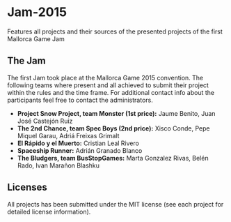 # Jam-2015
Features all projects and their sources of the presented projects of the first Mallorca Game Jam

## The Jam

The first Jam took place at the Mallorca Game 2015 convention. The following teams where present and all achieved to submit their project within the rules and the time frame. For additional contact info about the participants feel free to contact the administrators.

 * **Project Snow	Project, team Monster (1st price):**	Jaume Benito, Juan José Castejón Ruiz
 * **The 2nd Chance, team Spec Boys (2nd price):** Xisco Conde, Pepe Miquel Garau, Adriá Freixas Grimalt
 * **El Rápido y el Muerto:** Cristian Leal Rivero
 * **Spaceship Runner:** Adrián Granado Blanco
 * **The Bludgers, team BusStopGames:** Marta Gonzalez Rivas, Belén Rado, Ivan Marañon Blashku

## Licenses

All projects has been submitted under the MIT license (see each project for detailed license information).
